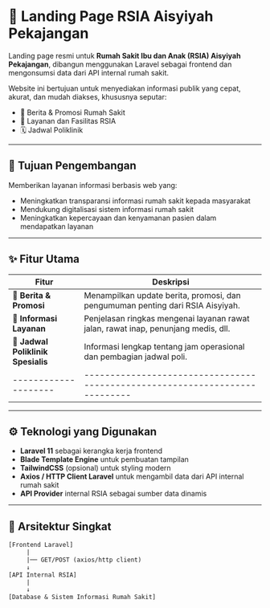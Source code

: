# 🏥 Landing Page RSIA Aisyiyah Pekajangan

Landing page resmi untuk **Rumah Sakit Ibu dan Anak (RSIA) Aisyiyah Pekajangan**, dibangun menggunakan Laravel sebagai frontend dan mengonsumsi data dari API internal rumah sakit.

Website ini bertujuan untuk menyediakan informasi publik yang cepat, akurat, dan mudah diakses, khususnya seputar:

- 📰 Berita & Promosi Rumah Sakit
- 🏥 Layanan dan Fasilitas RSIA
- 🗓️ Jadwal Poliklinik

---

## 🎯 Tujuan Pengembangan

Memberikan layanan informasi berbasis web yang:
- Meningkatkan transparansi informasi rumah sakit kepada masyarakat
- Mendukung digitalisasi sistem informasi rumah sakit
- Meningkatkan kepercayaan dan kenyamanan pasien dalam mendapatkan layanan

---

## ✨ Fitur Utama

| Fitur              | Deskripsi                                                                 |
|--------------------|---------------------------------------------------------------------------|
| 🔸 **Berita & Promosi** | Menampilkan update berita, promosi, dan pengumuman penting dari RSIA Aisyiyah. |
| 🔸 **Informasi Layanan** | Penjelasan ringkas mengenai layanan rawat jalan, rawat inap, penunjang medis, dll. |
| 🔸 **Jadwal Poliklinik Spesialis** | Informasi lengkap tentang jam operasional dan pembagian jadwal poli.      |
|--------------------|---------------------------------------------------------------------------|

---

## ⚙️ Teknologi yang Digunakan

- **Laravel 11** sebagai kerangka kerja frontend
- **Blade Template Engine** untuk pembuatan tampilan
- **TailwindCSS** (opsional) untuk styling modern
- **Axios / HTTP Client Laravel** untuk mengambil data dari API internal rumah sakit
- **API Provider** internal RSIA sebagai sumber data dinamis

---

## 🔌 Arsitektur Singkat

```txt
[Frontend Laravel]
     |
     |── GET/POST (axios/http client)
     ↓
[API Internal RSIA]
     |
     ↓
[Database & Sistem Informasi Rumah Sakit]
